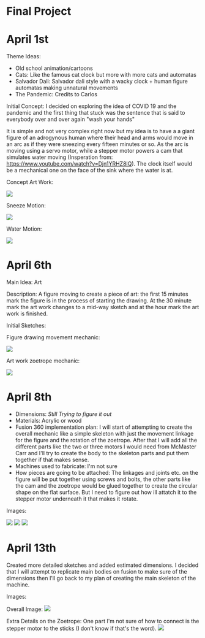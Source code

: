 # Final Project

# April 1st 
Theme Ideas:
- Old school animation/cartoons
- Cats: Like the famous cat clock but more with more cats and automatas
- Salvador Dali: Salvador dali style with a wacky clock + human figure automatas making unnatural movements
- The Pandemic: Credits to Carlos

Initial Concept: I decided on exploring the idea of COVID 19 and the pandemic and the first thing that stuck was the sentence that is said to everybody over and over again "wash your hands"

It is simple and not very complex right now but my idea is to have a a giant figure of an adrogynous human where their head and arms would move in an arc as if they were sneezing every fifteen minutes or so. As the arc is moving using a servo motor, while a stepper motor powers a cam that simulates water moving (Insperation from: https://www.youtube.com/watch?v=Djn1YRHZ8lQ). The clock itself would be a mechanical one on the face of the sink where the water is at.

Concept Art Work:

![](Concept.jpg)

Sneeze Motion:

![](FigureMotion.jpg)

Water Motion:

![](WaterMotion.jpg)

# April 6th

Main Idea: Art

Description: A figure moving to create a piece of art: the first 15 minutes mark the figure is in the process of starting the drawing. At the 30 minute mark the art work changes to a mid-way sketch and at the hour mark the art work is finished.

Initial Sketches:

Figure drawing movement mechanic:

![](initialMovement.png)

Art work zoetrope mechanic:

![](artworkMechanic.png)

# April 8th
  
  * Dimensions: *Still Trying to figure it out*
  * Materials: Acrylic or wood 
  * Fusion 360 implementation plan: 
    I will start of attempting to create the overall mechanic like a simple skeleton with just the movement linkage for the figure and the rotation of the zoetrope. After that I will add all the different parts like the two or three motors I would need from McMaster Carr and I'll try to create the body to the skeleton parts and put them together if that makes sense.
  * Machines used to fabricate: I'm not sure
  * How pieces are going to be attached: The linkages and joints etc. on the figure will be put together using screws and bolts, the other parts like the cam and the zoetrope would be glued together to create the circular shape on the flat surface. But I need to figure out how ill attatch it to the stepper motor underneath it that makes it rotate. 
  
  Images:
  
  ![](motionTrial.png)
  ![](motionTrial2.png)
  ![](motionTrialFull.png)

# April 13th

Created more detailed sketches and added estimated dimensions. I decided that I will attempt to replicate main bodies on fusion to make sure of the dimensions then I'll go back to my plan of creating the main skeleton of the machine.

Images:

Overall Image:
![](overallMachine.png)

Extra Details on the Zoetrope: One part I'm not sure of how to connect is the stepper motor to the sticks (I don't know if that's the word).
![](zoetropeDetails.png)


